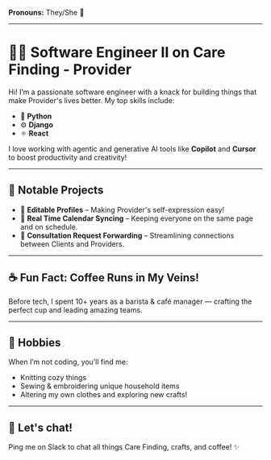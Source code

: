 **Pronouns:** They/She 🌈

---

# 👩‍💻 Software Engineer II on Care Finding - Provider

Hi! I’m a passionate software engineer with a knack for building things that make Provider's lives better. My top skills include:
- 🐍 **Python**
- ⚙️ **Django**
- ⚛️ **React**

I love working with agentic and generative AI tools like **Copilot** and **Cursor** to boost productivity and creativity!

---

## 🚀 Notable Projects
- 📝 **Editable Profiles** – Making Provider's self-expression easy!
- 📅 **Real Time Calendar Syncing** – Keeping everyone on the same page and on schedule.
- 🔄 **Consultation Request Forwarding** – Streamlining connections between Clients and Providers.

---

## ☕️ Fun Fact: Coffee Runs in My Veins!
Before tech, I spent 10+ years as a barista & café manager — crafting the perfect cup and leading amazing teams.

---

## 🧶 Hobbies
When I’m not coding, you’ll find me:
- Knitting cozy things
- Sewing & embroidering unique household items
- Altering my own clothes and exploring new crafts!

---

## 💬 Let's chat! 
Ping me on Slack to chat all things Care Finding, crafts, and coffee! ✨
